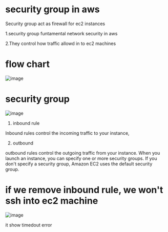 # security group in aws
Security group act as firewall for ec2 instances

1.security group funtamental network security in aws

2.They control how traffic allowd in to ec2 machines

# flow chart

![image](https://user-images.githubusercontent.com/42309948/146674283-f8713080-93eb-452b-9223-504bcf7ab7c2.png)

# security group

![image](https://user-images.githubusercontent.com/42309948/146674398-0ce4db44-49dc-46e7-a839-8df0e8142375.png)

1. inbound rule

Inbound rules control the incoming traffic to your instance,

2. outbound 

 outbound rules control the outgoing traffic from your instance. When you launch an instance, you can specify one or more security groups. If you don't specify a security group, Amazon EC2 uses the default security group.


# if we remove inbound rule, we won't ssh into ec2 machine

![image](https://user-images.githubusercontent.com/42309948/146674634-d830b625-6b33-4521-a382-a0526da4a939.png)


it show timedout error



